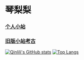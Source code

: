# 琴梨梨
### [个人小站](https://qinlili.bid)  
### [旧版小站考古](https://legacy.qinlili.bid)  
[![Qinlili's GitHub stats](https://github-readme-stats.vercel.app/api?username=qinlili23333)](https://github.com/qinlili23333/)
[![Top Langs](https://github-readme-stats.vercel.app/api/top-langs/?username=qinlili23333)](https://qinlili.bid)